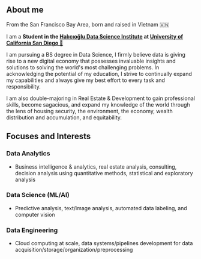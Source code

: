 ---
---
## About me

From the San Francisco Bay Area, born and raised in Vietnam 🇻🇳

I am a **Student in the [Halıcıoğlu Data Science Institute](https://datascience.ucsd.edu) at [University of California San Diego 🔱](https://www.ucsd.edu)**

I am pursuing a BS degree in Data Science, I firmly believe data is giving rise to a new digital economy that possesses invaluable insights and solutions to solving the world's most challenging problems. In acknowledging the potential of my education, I strive to continually expand my capabilities and always give my best effort to every task and responsibility.

I am also double-majoring in Real Estate & Development to gain professional skills, become sagacious, and expand my knowledge of the world through the lens of housing security, the environment, the economy, wealth distribution and accumulation, and equitability.


## Focuses and Interests

### Data Analytics
- Business intelligence & analytics, real estate analysis, consulting, decision analysis using quantitative methods, statistical and exploratory analysis

### Data Science (ML/AI)
- Predictive analysis, text/image analysis, automated data labeling, and computer vision

### Data Engineering
- Cloud computing at scale, data systems/pipelines development for data acquisition/storage/organization/preprocessing
